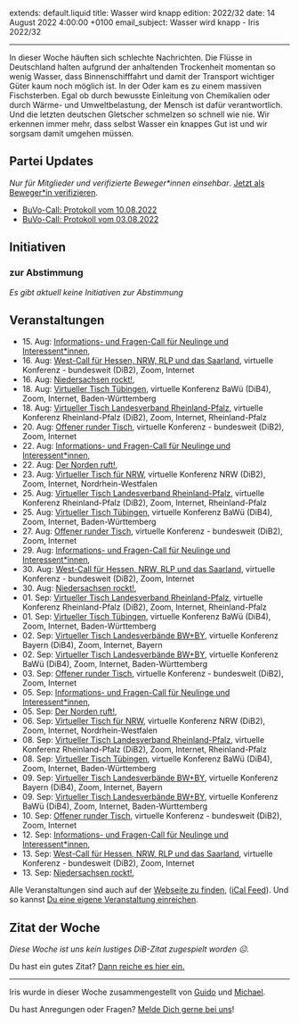 
extends: default.liquid
title: Wasser wird knapp
edition: 2022/32
date: 14 August 2022 4:00:00 +0100
email_subject: Wasser wird knapp - Iris 2022/32

---
In dieser Woche häuften sich schlechte Nachrichten.
Die Flüsse in Deutschland halten aufgrund der anhaltenden Trockenheit momentan so wenig Wasser, dass Binnenschifffahrt und damit der Transport wichtiger Güter kaum noch möglich ist.
In der Oder kam es zu einem massiven Fischsterben. Egal ob durch bewusste Einleitung von Chemikalien oder durch Wärme- und Umweltbelastung, der Mensch ist dafür verantwortlich.
Und die letzten deutschen Gletscher schmelzen so schnell wie nie.
Wir erkennen immer mehr, dass selbst Wasser ein knappes Gut ist und wir sorgsam damit umgehen müssen.


## Partei Updates

_Nur für Mitglieder und verifizierte Beweger\*innen einsehbar_. [Jetzt als Beweger\*in verifizieren](https://dib.de/bewegerin-werden/).

 - [BuVo-Call: Protokoll vom 10.08.2022](https://marktplatz.dib.de/t/buvo-call-protokoll-vom-10-08-2022/39565)
 - [BuVo-Call: Protokoll vom 03.08.2022](https://marktplatz.dib.de/t/buvo-call-protokoll-vom-03-08-2022/39559)

## Initiativen

### zur Abstimmung
_Es gibt aktuell keine Initiativen zur Abstimmung_

## Veranstaltungen

 - 15.&nbsp;Aug: [Informations- und Fragen-Call für Neulinge und Interessent*innen](https://dib.de/veranstaltungen/informations-und-fragen-call-fuer-neulinge-und-interessentinnen-2022-08-15/), 
 - 16.&nbsp;Aug: [West-Call für Hessen, NRW, RLP und das Saarland](https://dib.de/veranstaltungen/west-call-fuer-hessen-nrw-rlp-und-das-saarland-2022-08-16/), virtuelle Konferenz - bundesweit (DiB2), Zoom, Internet
 - 16.&nbsp;Aug: [Niedersachsen rockt!](https://dib.de/veranstaltungen/niedersachsen-call-2022-08-16/), 
 - 18.&nbsp;Aug: [Virtueller Tisch Tübingen](https://dib.de/veranstaltungen/virtueller-tisch-tuebingen-2022-08-18/), virtuelle Konferenz BaWü (DiB4), Zoom, Internet, Baden-Württemberg
 - 18.&nbsp;Aug: [Virtueller Tisch Landesverband Rheinland-Pfalz](https://dib.de/veranstaltungen/virtueller-tisch-landesverband-rheinland-pfalz-2022-08-18/), virtuelle Konferenz Rheinland-Pfalz (DiB2), Zoom, Internet, Rheinland-Pfalz
 - 20.&nbsp;Aug: [Offener runder Tisch](https://dib.de/veranstaltungen/offener-runder-tisch-2022-08-20/), virtuelle Konferenz - bundesweit (DiB2), Zoom, Internet
 - 22.&nbsp;Aug: [Informations- und Fragen-Call für Neulinge und Interessent*innen](https://dib.de/veranstaltungen/informations-und-fragen-call-fuer-neulinge-und-interessentinnen-2022-08-22/), 
 - 22.&nbsp;Aug: [Der Norden ruft!](https://dib.de/veranstaltungen/der-norden-ruft-2022-08-22/), 
 - 23.&nbsp;Aug: [Virtueller Tisch für NRW](https://dib.de/veranstaltungen/virtueller-tisch-landesverbaende-bwby-2022-08-23/), virtuelle Konferenz NRW (DiB2), Zoom, Internet, Nordrhein-Westfalen
 - 25.&nbsp;Aug: [Virtueller Tisch Landesverband Rheinland-Pfalz](https://dib.de/veranstaltungen/virtueller-tisch-landesverband-rheinland-pfalz-2022-08-25/), virtuelle Konferenz Rheinland-Pfalz (DiB2), Zoom, Internet, Rheinland-Pfalz
 - 25.&nbsp;Aug: [Virtueller Tisch Tübingen](https://dib.de/veranstaltungen/virtueller-tisch-tuebingen-2022-08-25/), virtuelle Konferenz BaWü (DiB4), Zoom, Internet, Baden-Württemberg
 - 27.&nbsp;Aug: [Offener runder Tisch](https://dib.de/veranstaltungen/offener-runder-tisch-2022-08-27/), virtuelle Konferenz - bundesweit (DiB2), Zoom, Internet
 - 29.&nbsp;Aug: [Informations- und Fragen-Call für Neulinge und Interessent*innen](https://dib.de/veranstaltungen/informations-und-fragen-call-fuer-neulinge-und-interessentinnen-2022-08-29/), 
 - 30.&nbsp;Aug: [West-Call für Hessen, NRW, RLP und das Saarland](https://dib.de/veranstaltungen/west-call-fuer-hessen-nrw-rlp-und-das-saarland-2022-08-30/), virtuelle Konferenz - bundesweit (DiB2), Zoom, Internet
 - 30.&nbsp;Aug: [Niedersachsen rockt!](https://dib.de/veranstaltungen/niedersachsen-call-2022-08-30/), 
 - 01.&nbsp;Sep: [Virtueller Tisch Landesverband Rheinland-Pfalz](https://dib.de/veranstaltungen/virtueller-tisch-landesverband-rheinland-pfalz-2022-09-01/), virtuelle Konferenz Rheinland-Pfalz (DiB2), Zoom, Internet, Rheinland-Pfalz
 - 01.&nbsp;Sep: [Virtueller Tisch Tübingen](https://dib.de/veranstaltungen/virtueller-tisch-tuebingen-2022-09-01/), virtuelle Konferenz BaWü (DiB4), Zoom, Internet, Baden-Württemberg
 - 02.&nbsp;Sep: [Virtueller Tisch Landesverbände BW+BY](https://dib.de/veranstaltungen/virtueller-tisch-landesverbaende-bwby-2-2022-09-02/), virtuelle Konferenz Bayern (DiB4), Zoom, Internet, Bayern
 - 02.&nbsp;Sep: [Virtueller Tisch Landesverbände BW+BY](https://dib.de/veranstaltungen/virtueller-tisch-landesverbaende-bwby-3-2022-09-02/), virtuelle Konferenz BaWü (DiB4), Zoom, Internet, Baden-Württemberg
 - 03.&nbsp;Sep: [Offener runder Tisch](https://dib.de/veranstaltungen/offener-runder-tisch-2022-09-03/), virtuelle Konferenz - bundesweit (DiB2), Zoom, Internet
 - 05.&nbsp;Sep: [Informations- und Fragen-Call für Neulinge und Interessent*innen](https://dib.de/veranstaltungen/informations-und-fragen-call-fuer-neulinge-und-interessentinnen-2022-09-05/), 
 - 05.&nbsp;Sep: [Der Norden ruft!](https://dib.de/veranstaltungen/der-norden-ruft-2022-09-05/), 
 - 06.&nbsp;Sep: [Virtueller Tisch für NRW](https://dib.de/veranstaltungen/virtueller-tisch-landesverbaende-bwby-2022-09-06/), virtuelle Konferenz NRW (DiB2), Zoom, Internet, Nordrhein-Westfalen
 - 08.&nbsp;Sep: [Virtueller Tisch Landesverband Rheinland-Pfalz](https://dib.de/veranstaltungen/virtueller-tisch-landesverband-rheinland-pfalz-2022-09-08/), virtuelle Konferenz Rheinland-Pfalz (DiB2), Zoom, Internet, Rheinland-Pfalz
 - 08.&nbsp;Sep: [Virtueller Tisch Tübingen](https://dib.de/veranstaltungen/virtueller-tisch-tuebingen-2022-09-08/), virtuelle Konferenz BaWü (DiB4), Zoom, Internet, Baden-Württemberg
 - 09.&nbsp;Sep: [Virtueller Tisch Landesverbände BW+BY](https://dib.de/veranstaltungen/virtueller-tisch-landesverbaende-bwby-2-2022-09-09/), virtuelle Konferenz Bayern (DiB4), Zoom, Internet, Bayern
 - 09.&nbsp;Sep: [Virtueller Tisch Landesverbände BW+BY](https://dib.de/veranstaltungen/virtueller-tisch-landesverbaende-bwby-3-2022-09-09/), virtuelle Konferenz BaWü (DiB4), Zoom, Internet, Baden-Württemberg
 - 10.&nbsp;Sep: [Offener runder Tisch](https://dib.de/veranstaltungen/offener-runder-tisch-2022-09-10/), virtuelle Konferenz - bundesweit (DiB2), Zoom, Internet
 - 12.&nbsp;Sep: [Informations- und Fragen-Call für Neulinge und Interessent*innen](https://dib.de/veranstaltungen/informations-und-fragen-call-fuer-neulinge-und-interessentinnen-2022-09-12/), 
 - 13.&nbsp;Sep: [West-Call für Hessen, NRW, RLP und das Saarland](https://dib.de/veranstaltungen/west-call-fuer-hessen-nrw-rlp-und-das-saarland-2022-09-13/), virtuelle Konferenz - bundesweit (DiB2), Zoom, Internet
 - 13.&nbsp;Sep: [Niedersachsen rockt!](https://dib.de/veranstaltungen/niedersachsen-call-2022-09-13/),

Alle Veranstaltungen sind auch auf der [Webseite zu finden](https://dib.de/veranstaltungen/), ([iCal Feed](https://dib.de/?ical=1)). Und so kannst [Du eine eigene Veranstaltung einreichen](https://marktplatz.dib.de/t/eine-veranstaltung-auf-der-webseite-einreichen/21379).


## Zitat der Woche
_Diese Woche ist uns kein lustiges DiB-Zitat zugespielt worden ☹._

Du hast ein gutes Zitat? [Dann reiche es hier ein.](https://marktplatz.dib.de/t/fortsetzung-lustige-dib-zitate/24431)


---

Iris wurde in dieser Woche zusammengestellt von [Guido](https://marktplatz.dib.de/u/Guido/) und [Michael](https://marktplatz.dib.de/u/MichaelVoss/).

Du hast Anregungen oder Fragen? [Melde Dich gerne bei uns](https://marktplatz.dib.de/t/neu-iris-die-woechtliche-zusammenfasssung-zum-sonntagsbrunch/10990)!

